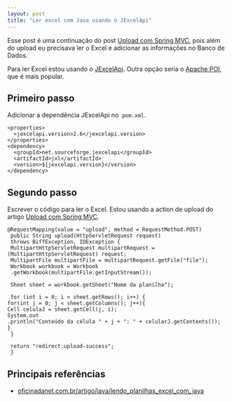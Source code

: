 ```yaml
---
layout: post
title: "Ler excel com Java usando o JExcelApi"
---
```


Esse post é uma continuação do post [Upload com Spring MVC](http://pablocantero.com/blog/2010/09/29/upload-com-spring-mvc), pois além do upload eu precisava ler o Excel e adicionar as informações no Banco de Dados.

Para ler Excel estou usando o [JExcelApi](http://jexcelapi.sourceforge.net/). Outra opção seria o [Apache POI](http://poi.apache.org/), que é mais popular.

## Primeiro passo

Adicionar a dependência JExcelApi no  `pom.xml`.

    <properties>
      <jexcelapi.version>2.6</jexcelapi.version>
    </properties>
    <dependency>
      <groupId>net.sourceforge.jexcelapi</groupId>
      <artifactId>jxl</artifactId>
      <version>${jexcelapi.version}</version>
    </dependency>

## Segundo passo

Escrever o código para ler o Excel. Estou usando a action de upload do artigo [Upload com Spring MVC](http://pablocantero.com/blog/2010/09/29/upload-com-spring-mvc/).

    @RequestMapping(value = "upload", method = RequestMethod.POST)
     public String upload(HttpServletRequest request)
     throws BiffException, IOException {
     MultipartHttpServletRequest multipartRequest = (MultipartHttpServletRequest) request;
     MultipartFile multipartFile = multipartRequest.getFile("file");
     Workbook workbook = Workbook
     .getWorkbook(multipartFile.getInputStream());

     Sheet sheet = workbook.getSheet("Nome da planilha");

     for (int i = 0; i < sheet.getRows(); i++) {
    for(int j = 0; j < sheet.getColumns(); j++){
    Cell celulaJ = sheet.getCell(j, i);
    System.out
    .println("Conteúdo da célula " + j + ": " + celularJ.getContents());
    }
     }

     return "redirect:upload-success";
     }

## Principais referências

- [oficinadanet.com.br/artigo/java/lendo_planilhas_excel_com_java](http://www.oficinadanet.com.br/artigo/java/lendo_planilhas_excel_com_java)
